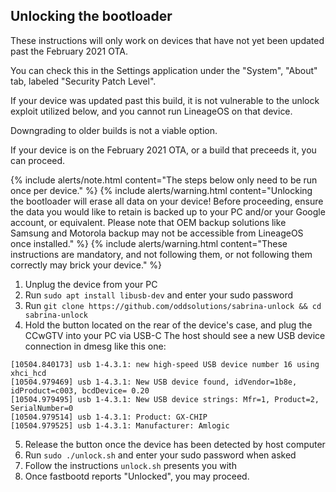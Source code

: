 ## Unlocking the bootloader

These instructions will only work on devices that have not yet been updated past the February 2021 OTA.

You can check this in the Settings application under the "System", "About" tab, labeled "Security Patch Level".

If your device was updated past this build, it is not vulnerable to the unlock exploit utilized below, and you cannot run LineageOS on that device.

Downgrading to older builds is not a viable option.

If your device is on the February 2021 OTA, or a build that preceeds it, you can proceed.

{% include alerts/note.html content="The steps below only need to be run once per device." %}
{% include alerts/warning.html content="Unlocking the bootloader will erase all data on your device!
Before proceeding, ensure the data you would like to retain is backed up to your PC and/or your Google account, or equivalent. Please note that OEM backup solutions like Samsung and Motorola backup may not be accessible from LineageOS once installed." %}
{% include alerts/warning.html content="These instructions are mandatory, and not following them, or not following them correctly may brick your device." %}

1. Unplug the device from your PC
2. Run `sudo apt install libusb-dev` and enter your sudo password
3. Run `git clone https://github.com/oddsolutions/sabrina-unlock && cd sabrina-unlock`
4. Hold the button located on the rear of the device's case, and plug the CCwGTV into your PC via USB-C
   The host should see a new USB device connection in dmesg like this one:
```
[10504.840173] usb 1-4.3.1: new high-speed USB device number 16 using xhci_hcd
[10504.979469] usb 1-4.3.1: New USB device found, idVendor=1b8e, idProduct=c003, bcdDevice= 0.20
[10504.979495] usb 1-4.3.1: New USB device strings: Mfr=1, Product=2, SerialNumber=0
[10504.979514] usb 1-4.3.1: Product: GX-CHIP
[10504.979525] usb 1-4.3.1: Manufacturer: Amlogic
```
5. Release the button once the device has been detected by host computer
6. Run `sudo ./unlock.sh` and enter your sudo password when asked
7. Follow the instructions `unlock.sh` presents you with
8. Once fastbootd reports "Unlocked", you may proceed.
